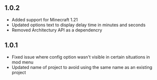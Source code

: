 ## 1.0.2
* Added support for Minecraft 1.21
* Updated options text to display delay time in minutes and seconds
* Removed Architectury API as a dependencry
## 1.0.1 
* Fixed issue where config option wasn't visible in certain situations in mod menu
* Updated name of project to avoid using the same name as an existing project